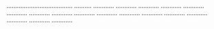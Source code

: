 ...................................... ..........
............
............
............
............
............
............
............
............
............
............
............
............
............
............
............
............
............


